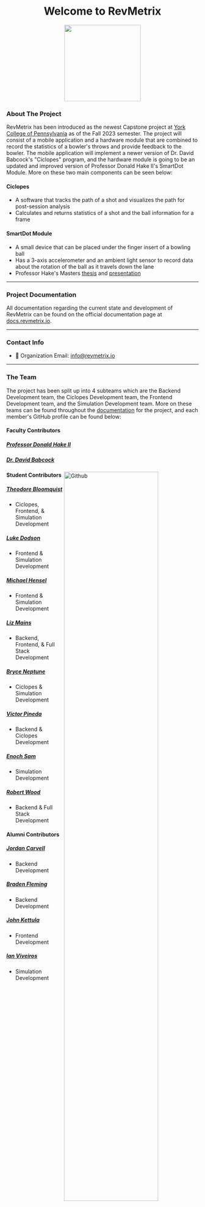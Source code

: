 <h1 align="center">Welcome to RevMetrix</h1>

<p align="center">
    <img width="200" src="https://github.com/YCP-Rev-Metrix/Wiki/blob/main/static/images/logo.png">
</p>

### About The Project
RevMetrix has been introduced as the newest Capstone project at [York College of Pennsylvania](https://ycp.edu/) as of the Fall 2023 semester.  The project will consist of a mobile application and a hardware module that are combined to record the statistics of a bowler's throws and provide feedback to the bowler.  The mobile application will implement a newer version of Dr. David Babcock's "Ciclopes" program, and the hardware module is going to be an updated and improved version of Professor Donald Hake II's SmartDot Module.  More on these two main components can be seen below:

#### Ciclopes
  - A software that tracks the path of a shot and visualizes the path for post-session analysis
  - Calculates and returns statistics of a shot and the ball information for a frame

#### SmartDot Module
  - A small device that can be placed under the finger insert of a bowling ball
  - Has a 3-axis accelerometer and an ambient light sensor to record data about the rotation of the ball as it travels down the lane
  - Professor Hake's Masters [thesis](https://ycpcs.github.io/cs400-fall2023/projects/RevMetrix-Project/Hake-MEngESci-Masters-Thesis.pdf) and [presentation](https://ycpcs.github.io/cs400-fall2023/projects/RevMetrix-Project/Hake-MEngESci-Masters-Defense-Presentation.pdf)

-----

### Project Documentation
All documentation regarding the current state and development of RevMetrix can be found on the official documentation page at [docs.revmetrix.io](https://docs.revmetrix.io/).

-----

### Contact Info
 - 📧 Organization Email: <a href="mailto:info@revmetrix.io">info@revmetrix.io</a>
 
-----

### The Team
The project has been split up into 4 subteams which are the Backend Development team, the Ciclopes Development team, the Frontend Development team, and the Simulation Development team.  More on these teams can be found throughout the [documentation](https://docs.revmetrix.io/) for the project, and each member's GitHub profile can be found below:

#### Faculty Contributors
##### [Professor Donald Hake II](https://docs.revmetrix.io/more/members/donald-hake-ii/index.html)
##### [Dr. David Babcock](https://docs.revmetrix.io/more/members/david-babcock/index.html)
<img width="70%" align="right" alt="Github" src="https://github.com/YCP-Rev-Metrix/Wiki/blob/main/content/Project%20Milestones/MS1%20-%20Minimal%20Working%20System/MS1_Pic.jpg" />

#### Student Contributors
##### [Theodore Bloomquist](https://docs.revmetrix.io/more/members/theodore-bloomquist/index.html)
  - Ciclopes, Frontend, & Simulation Development

##### [Luke Dodson](https://docs.revmetrix.io/more/members/luke-dodson/index.html)
  - Frontend & Simulation Development

##### [Michael Hensel](https://docs.revmetrix.io/more/members/michael-hensel/index.html)
  - Frontend & Simulation Development

##### [Liz Mains](https://docs.revmetrix.io/more/members/liz-mains/index.html)
  - Backend, Frontend, & Full Stack Development

##### [Bryce Neptune](https://docs.revmetrix.io/more/members/bryce-neptune/index.html)
  - Ciclopes & Simulation Development

##### [Victor Pineda](https://docs.revmetrix.io/more/members/victor-pineda/index.html)
  - Backend & Ciclopes Development

##### [Enoch Sam](https://docs.revmetrix.io/more/members/enoch-sam/index.html)
  - Simulation Development

##### [Robert Wood](https://docs.revmetrix.io/more/members/robert-wood/index.html)
  - Backend & Full Stack Development

#### Alumni Contributors
##### [Jordan Carvell](https://docs.revmetrix.io/more/members/jordan-carvell/index.html)
   - Backend Development

##### [Braden Fleming](https://docs.revmetrix.io/more/members/braden-fleming/index.html)
   - Backend Development

##### [John Kettula](https://docs.revmetrix.io/more/members/john-kettula/index.html)
   - Frontend Development

##### [Ian Viveiros](https://docs.revmetrix.io/more/members/ian-viveiros/index.html)
   - Simulation Development

